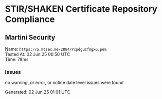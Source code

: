 # STIR/SHAKEN Certificate Repository Compliance

## Martini Security

Name: `https://p.mtsec.me/2884/YcpdguCfmgxG.pem`\
Tested At: 02 Jun 25 00:50 UTC\
Time: 78ms

### Issues

no warning, or error, or notice date level issues were found

Generated: 02 Jun 25 01:01 UTC